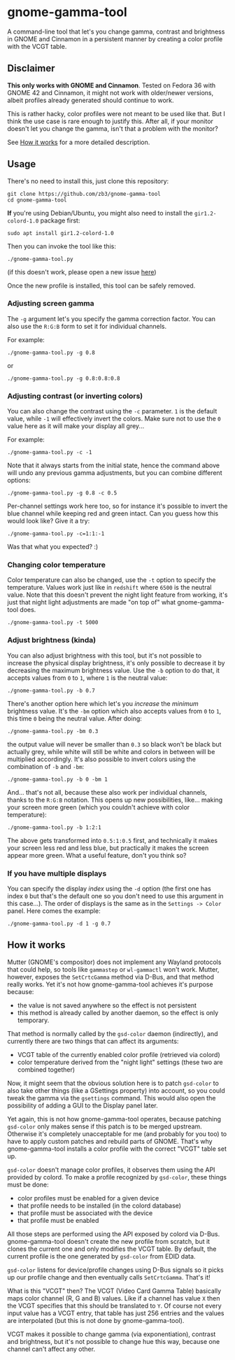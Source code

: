 # gnome-gamma-tool

A command-line tool that let's you change gamma, contrast and brightness in GNOME and Cinnamon in a persistent manner by creating a color profile with the VCGT table.

## Disclaimer
**This only works with GNOME and Cinnamon**. Tested on Fedora 36 with GNOME 42 and Cinnamon, it might not work with older/newer versions, albeit profiles already generated should continue to work.

This is rather hacky, color profiles were not meant to be used like that. But I think the use case is rare enough to justify this. After all, if your monitor doesn't let you change the gamma, isn't that a problem with the monitor?

See [How it works](#how-it-works) for a more detailed description.

## Usage
There's no need to install this, just clone this repository:
```
git clone https://github.com/zb3/gnome-gamma-tool
cd gnome-gamma-tool
```

**If** you're using Debian/Ubuntu, you might also need to install the `gir1.2-colord-1.0` package first:
```
sudo apt install gir1.2-colord-1.0
```

Then you can invoke the tool like this:
```
./gnome-gamma-tool.py
```
(if this doesn't work, please open a new issue [here](https://github.com/zb3/gnome-gamma-tool/issues/new))

Once the new profile is installed, this tool can be safely removed.


### Adjusting screen gamma
The `-g` argument let's you specify the gamma correction factor. You can also use the `R:G:B` form to set it for individual channels.

For example:
```
./gnome-gamma-tool.py -g 0.8
```
or
```
./gnome-gamma-tool.py -g 0.8:0.8:0.8
```

### Adjusting contrast (or inverting colors)
You can also change the contrast using the `-c` parameter. `1` is the default value, while `-1` will effectively invert the colors. Make sure not to use the `0` value here as it will make your display all grey...

For example:
```
./gnome-gamma-tool.py -c -1
```

Note that it always starts from the initial state, hence the command above will undo any previous gamma adjustments, but you can combine different options:

```
./gnome-gamma-tool.py -g 0.8 -c 0.5
```

Per-channel settings work here too, so for instance it's possible to invert the blue channel while keeping red and green intact. Can you guess how this would look like? Give it a try:
```
./gnome-gamma-tool.py -c=1:1:-1
```
Was that what you expected? :)

### Changing color temperature
Color temperature can also be changed, use the `-t` option to specify the temperature. Values work just like in `redshift` where `6500` is the neutral value. Note that this doesn't prevent the night light feature from working, it's just that night light adjustments are made "on top of" what gnome-gamma-tool does.
```
./gnome-gamma-tool.py -t 5000
```

### Adjust brightness (kinda)
You can also adjust brightness with this tool, but it's not possible to increase the physical display brightness, it's only possible to decrease it by decreasing the maximum brightness value. Use the `-b` option to do that, it accepts values from `0` to `1`, where `1` is the neutral value:
```
./gnome-gamma-tool.py -b 0.7
```

There's another option here which let's you *increase* the *minimum* brightness value. It's the `-bm` option which also accepts values from `0` to `1`, this time `0` being the neutral value. After doing:
```
./gnome-gamma-tool.py -bm 0.3
```
the output value will never be smaller than `0.3` so black won't be black but actually grey, while white will still be white and colors in between will be multiplied accordingly. It's also possible to invert colors using the combination of `-b` and `-bm`:
```
./gnome-gamma-tool.py -b 0 -bm 1
```

And... that's not all, because these also work per individual channels, thanks to the `R:G:B` notation. This opens up new possibilities, like... making your screen more green (which you couldn't achieve with color temperature):
```
./gnome-gamma-tool.py -b 1:2:1
```
The above gets transformed into `0.5:1:0.5` first, and technically it makes your screen less red and less blue, but practically it makes the screen appear more green. What a useful feature, don't you think so? 



### If you have multiple displays
You can specify the display *index* using the `-d` option (the first one has index `0` but that's the default one so you don't need to use this argument in this case...). The order of displays is the same as in the `Settings -> Color` panel. Here comes the example:
```
./gnome-gamma-tool.py -d 1 -g 0.7
```


## How it works

Mutter (GNOME's compositor) does not implement any Wayland protocols that could help, so tools like `gammastep` or `wl-gammactl` won't work. Mutter, however, exposes the `SetCrtcGamma` method via D-Bus, and that method really works. Yet it's not how gnome-gamma-tool achieves it's purpose because:
* the value is not saved anywhere so the effect is not persistent
* this method is already called by another daemon, so the effect is only temporary.

That method is normally called by the `gsd-color` daemon (indirectly), and currently there are two things that can affect its arguments:
* VCGT table of the currently enabled color profile (retrieved via colord)
* color temperature derived from the "night light" settings
(these two are combined together)

Now, it might seem that the obvious solution here is to patch `gsd-color` to also take other things (like a GSettings property) into account, so you could tweak the gamma via the `gsettings` command. This would also open the possibility of adding a GUI to the Display panel later.

Yet again, this is not how gnome-gamma-tool operates, because patching `gsd-color` only makes sense if this patch is to be merged upstream. Otherwise it's completely unacceptable for me (and probably for you too) to have to apply custom patches and rebuild parts of GNOME. That's why gnome-gamma-tool installs a color profile with the correct "VCGT" table set up. 

`gsd-color` doesn't manage color profiles, it observes them using the API provided by colord. To make a profile recognized by `gsd-color`, these things must be done:
* color profiles must be enabled for a given device
* that profile needs to be installed (in the colord database)
* that profile must be associated with the device
* that profile must be enabled

All those steps are performed using the API exposed by colord via D-Bus. gnome-gamma-tool doesn't create the new profile from scratch, but it clones the current one and only modifies the VCGT table. By default, the current profile is the one generated by `gsd-color` from EDID data.

`gsd-color` listens for device/profile changes using D-Bus signals so it picks up our profile change and then eventually calls `SetCrtcGamma`. That's it!

What is this "VCGT" then? The VCGT (Video Card Gamma Table) basically maps color channel (R, G and B) values. Like if a channel has value `X` then the VCGT specifies that this should be translated to `Y`. Of course not every input value has a VCGT entry, that table has just 256 entries and the values are interpolated (but this is not done by gnome-gamma-tool).

VCGT makes it possible to change gamma (via exponentiation), contrast and brightness, but it's not possible to change hue this way, because one channel can't affect any other.


